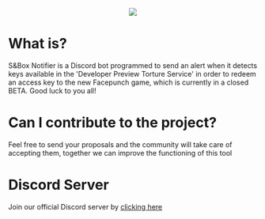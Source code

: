 <p align="center"><img src="https://raw.githubusercontent.com/yyewolf/S-Box-Notifier/SBox-Notifier-logo.png" align="middle"></img></p>

# What is?
S&Box Notifier is a Discord bot programmed to send an alert when it detects keys available in the 'Developer Preview Torture Service' in order to redeem an access key to the new Facepunch game, which is currently in a closed BETA. Good luck to you all!

# Can I contribute to the project?
Feel free to send your proposals and the community will take care of accepting them, together we can improve the functioning of this tool

# Discord Server
Join our official Discord server by <a title="Discord server" href="https://discord.gg/VdchsDAx77">clicking here</a>
